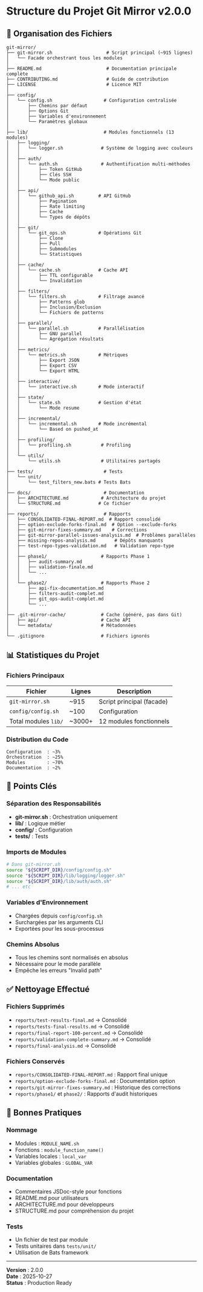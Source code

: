 # Structure du Projet Git Mirror v2.0.0

## 📁 Organisation des Fichiers

```text
git-mirror/
├── git-mirror.sh                    # Script principal (~915 lignes)
│   └── Facade orchestrant tous les modules
│
├── README.md                        # Documentation principale complète
├── CONTRIBUTING.md                  # Guide de contribution
├── LICENSE                          # Licence MIT
│
├── config/
│   └── config.sh                   # Configuration centralisée
│       ├── Chemins par défaut
│       ├── Options Git
│       ├── Variables d'environnement
│       └── Paramètres globaux
│
├── lib/                            # Modules fonctionnels (13 modules)
│   ├── logging/
│   │   └── logger.sh              # Système de logging avec couleurs
│   │
│   ├── auth/
│   │   └── auth.sh                # Authentification multi-méthodes
│   │       ├── Token GitHub
│   │       ├── Clés SSH
│   │       └── Mode public
│   │
│   ├── api/
│   │   └── github_api.sh         # API GitHub
│   │       ├── Pagination
│   │       ├── Rate limiting
│   │       ├── Cache
│   │       └── Types de dépôts
│   │
│   ├── git/
│   │   └── git_ops.sh            # Opérations Git
│   │       ├── Clone
│   │       ├── Pull
│   │       ├── Submodules
│   │       └── Statistiques
│   │
│   ├── cache/
│   │   └── cache.sh              # Cache API
│   │       ├── TTL configurable
│   │       └── Invalidation
│   │
│   ├── filters/
│   │   └── filters.sh            # Filtrage avancé
│   │       ├── Patterns glob
│   │       ├── Inclusion/Exclusion
│   │       └── Fichiers de patterns
│   │
│   ├── parallel/
│   │   └── parallel.sh           # Parallélisation
│   │       ├── GNU parallel
│   │       └── Agrégation résultats
│   │
│   ├── metrics/
│   │   └── metrics.sh            # Métriques
│   │       ├── Export JSON
│   │       ├── Export CSV
│   │       └── Export HTML
│   │
│   ├── interactive/
│   │   └── interactive.sh        # Mode interactif
│   │
│   ├── state/
│   │   └── state.sh              # Gestion d'état
│   │       └── Mode resume
│   │
│   ├── incremental/
│   │   └── incremental.sh        # Mode incrémental
│   │       └── Based on pushed_at
│   │
│   ├── profiling/
│   │   └── profiling.sh           # Profiling
│   │
│   └── utils/
│       └── utils.sh               # Utilitaires partagés
│
├── tests/                          # Tests
│   └── unit/
│       └── test_filters_new.bats # Tests Bats
│
├── docs/                           # Documentation
│   ├── ARCHITECTURE.md            # Architecture du projet
│   └── STRUCTURE.md              # Ce fichier
│
├── reports/                        # Rapports
│   ├── CONSOLIDATED-FINAL-REPORT.md  # Rapport consolidé
│   ├── option-exclude-forks-final.md  # Option --exclude-forks
│   ├── git-mirror-fixes-summary.md    # Corrections
│   ├── git-mirror-parallel-issues-analysis.md  # Problèmes parallèles
│   ├── missing-repos-analysis.md       # Dépôts manquants
│   ├── test-repo-types-validation.md   # Validation repo-type
│   │
│   ├── phase1/                    # Rapports Phase 1
│   │   ├── audit-summary.md
│   │   ├── validation-finale.md
│   │   └── ...
│   │
│   └── phase2/                    # Rapports Phase 2
│       ├── api-fix-documentation.md
│       ├── filters-audit-complet.md
│       ├── git_ops-audit-complet.md
│       └── ...
│
├── .git-mirror-cache/             # Cache (généré, pas dans Git)
│   ├── api/                       # Cache API
│   └── metadata/                  # Métadonnées
│
└── .gitignore                     # Fichiers ignorés
```

## 📊 Statistiques du Projet

### Fichiers Principaux
| Fichier | Lignes | Description |
|---------|--------|-------------|
| `git-mirror.sh` | ~915 | Script principal (facade) |
| `config/config.sh` | ~100 | Configuration |
| Total modules `lib/` | ~3000+ | 12 modules fonctionnels |

### Distribution du Code
```
Configuration  : ~3%
Orchestration  : ~25%
Modules        : ~70%
Documentation  : ~2%
```

## 🔑 Points Clés

### Séparation des Responsabilités
- **git-mirror.sh** : Orchestration uniquement
- **lib/** : Logique métier
- **config/** : Configuration
- **tests/** : Tests

### Imports de Modules
```bash
# Dans git-mirror.sh
source "${SCRIPT_DIR}/config/config.sh"
source "${SCRIPT_DIR}/lib/logging/logger.sh"
source "${SCRIPT_DIR}/lib/auth/auth.sh"
# ... etc
```

### Variables d'Environnement
- Chargées depuis `config/config.sh`
- Surchargées par les arguments CLI
- Exportées pour les sous-processus

### Chemins Absolus
- Tous les chemins sont normalisés en absolus
- Nécessaire pour le mode parallèle
- Empêche les erreurs "Invalid path"

## ✅ Nettoyage Effectué

### Fichiers Supprimés
- `reports/test-results-final.md` → Consolidé
- `reports/tests-final-results.md` → Consolidé
- `reports/final-report-100-percent.md` → Consolidé
- `reports/validation-complete-summary.md` → Consolidé
- `reports/final-analysis.md` → Consolidé

### Fichiers Conservés
- `reports/CONSOLIDATED-FINAL-REPORT.md` : Rapport final unique
- `reports/option-exclude-forks-final.md` : Documentation option
- `reports/git-mirror-fixes-summary.md` : Historique des corrections
- `reports/phase1/` et `phase2/` : Rapports d'audit historiques

## 🎯 Bonnes Pratiques

### Nommage
- Modules : `MODULE_NAME.sh`
- Fonctions : `module_function_name()`
- Variables locales : `local_var`
- Variables globales : `GLOBAL_VAR`

### Documentation
- Commentaires JSDoc-style pour fonctions
- README.md pour utilisateurs
- ARCHITECTURE.md pour développeurs
- STRUCTURE.md pour compréhension du projet

### Tests
- Un fichier de test par module
- Tests unitaires dans `tests/unit/`
- Utilisation de Bats framework

---

**Version** : 2.0.0  
**Date** : 2025-10-27  
**Status** : Production Ready

